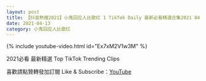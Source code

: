 ```yaml
---
layout: post
title: 【抖音熱搜2021】小鬼回应人比歌红 1 TikTok Daily 最新必看精選合集2021 04 13
date: 2021-04-13
category: 小鬼回应人比歌红
---
```


{% include youtube-video.html id="Ex7xM2V1w3M" %}

2021必看 最新精選 Top TikTok Trending Clips

喜歡請點贊轉發加訂閱 Like & Subscribe：[YouTube](https://www.youtube.com/channel/UCAoR7VcanIPd04uEq_GIylA/videos)

